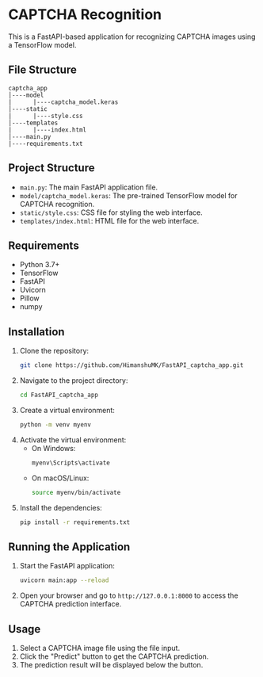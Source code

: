 # CAPTCHA Recognition

This is a FastAPI-based application for recognizing CAPTCHA images using a TensorFlow model.

## File Structure


```plaintext
captcha_app
│----model
|      |----captcha_model.keras
│----static
|      |----style.css
│----templates
|      |----index.html
│----main.py
|----requirements.txt
```

## Project Structure

- `main.py`: The main FastAPI application file.
- `model/captcha_model.keras`: The pre-trained TensorFlow model for CAPTCHA recognition.
- `static/style.css`: CSS file for styling the web interface.
- `templates/index.html`: HTML file for the web interface.

## Requirements

- Python 3.7+
- TensorFlow
- FastAPI
- Uvicorn
- Pillow
- numpy

## Installation

1. Clone the repository:
    ```bash
    git clone https://github.com/HimanshuMK/FastAPI_captcha_app.git
    ```
2. Navigate to the project directory:
    ```bash
    cd FastAPI_captcha_app
    ```
3. Create a virtual environment:
    ```bash
    python -m venv myenv
    ```
4. Activate the virtual environment:
    - On Windows:
        ```bash
        myenv\Scripts\activate
        ```
    - On macOS/Linux:
        ```bash
        source myenv/bin/activate
        ```
5. Install the dependencies:
    ```bash
    pip install -r requirements.txt
    ```

## Running the Application

1. Start the FastAPI application:
    ```bash
    uvicorn main:app --reload
    ```
2. Open your browser and go to `http://127.0.0.1:8000` to access the CAPTCHA prediction interface.

## Usage

1. Select a CAPTCHA image file using the file input.
2. Click the "Predict" button to get the CAPTCHA prediction.
3. The prediction result will be displayed below the button.




